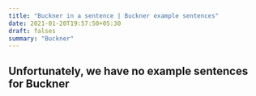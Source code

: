 ```yaml
---
title: "Buckner in a sentence | Buckner example sentences"
date: 2021-01-20T19:57:50+05:30
draft: falses
summary: "Buckner"
---
```

## Unfortunately, we have no example sentences for Buckner                 
